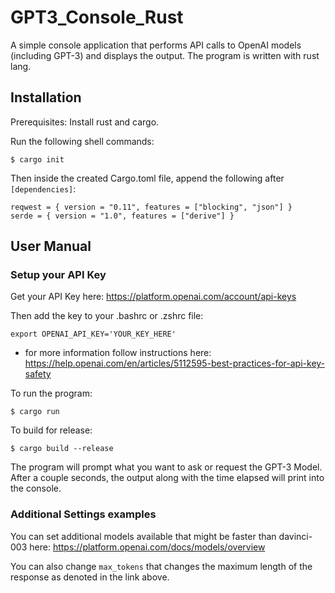 # GPT3_Console_Rust
A simple console application that performs API calls to OpenAI models (including GPT-3) and displays the output. The program is written with rust lang.

## Installation
Prerequisites:
Install rust and cargo.

Run the following shell commands:
```
$ cargo init
```

Then inside the created Cargo.toml file, append the following after `[dependencies]`:
```
reqwest = { version = "0.11", features = ["blocking", "json"] }
serde = { version = "1.0", features = ["derive"] }
```


## User Manual

### Setup your API Key
Get your API Key here:
https://platform.openai.com/account/api-keys

Then add the key to your .bashrc or .zshrc file:
```
export OPENAI_API_KEY='YOUR_KEY_HERE'
```
* for more information follow instructions here: https://help.openai.com/en/articles/5112595-best-practices-for-api-key-safety

To run the program:
```
$ cargo run 
```

To build for release:
```
$ cargo build --release
```

The program will prompt what you want to ask or request the GPT-3 Model. After a couple seconds, the output along with the time elapsed will print into the console.

### Additional Settings examples
You can set additional models available that might be faster than davinci-003 here:
https://platform.openai.com/docs/models/overview

You can also change `max_tokens` that changes the maximum length of the response as denoted in the link above.
